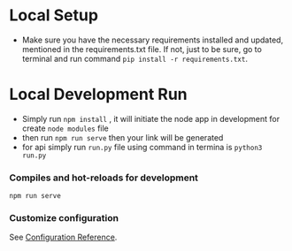 # Local Setup

- Make sure you have the necessary requirements installed and updated, mentioned in the requirements.txt file. If not, just to be sure, go to terminal and run command `pip install -r requirements.txt`.

# Local Development Run

- Simply run `npm install` , it will initiate the node app in development for create `node modules` file
- then run `npm run serve` then your link will be generated
- for api simply run `run.py` file using command in termina is `python3 run.py`

<!-- ## Project setup
```
npm install
``` -->

### Compiles and hot-reloads for development
```
npm run serve
```

### Customize configuration
See [Configuration Reference](https://cli.vuejs.org/config/).
